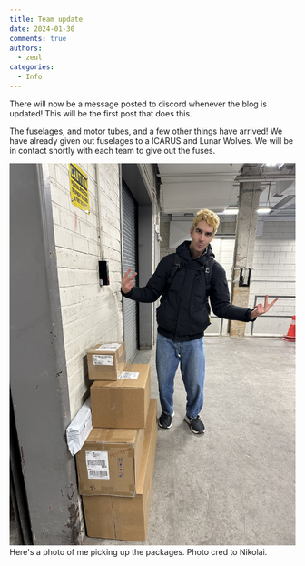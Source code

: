 ```yaml
---
title: Team update
date: 2024-01-30
comments: true
authors:
  - zeul
categories:
  - Info
---
```


There will now be a message posted to discord whenever the blog is updated! This will be the first post that does this. 

The fuselages, and motor tubes, and a few other things have arrived! We have already given out fuselages to a ICARUS and Lunar Wolves. We will be in contact shortly with each team to give out the fuses. 

![packages](packages.jpeg)
Here's a photo of me picking up the packages. Photo cred to Nikolai.